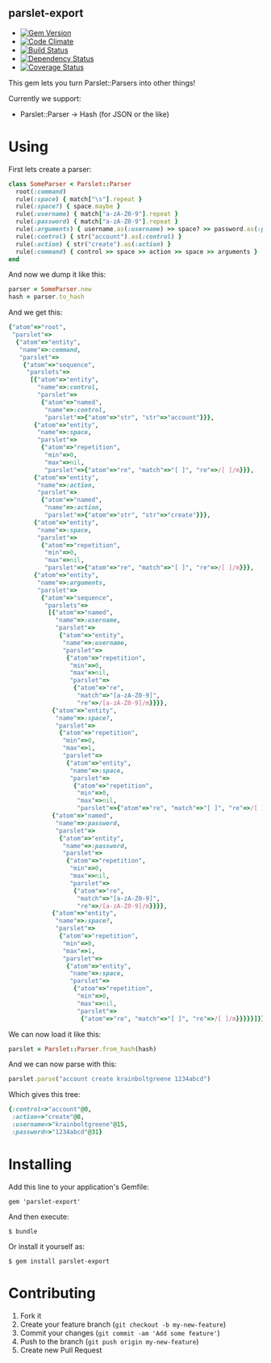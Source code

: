 parslet-export
--------------

  - [![Gem Version](https://badge.fury.io/rb/parslet-export.png)](https://rubygems.org/gems/parslet-export)
  - [![Code Climate](https://codeclimate.com/github/krainboltgreene/parslet-export.png)](https://codeclimate.com/github/krainboltgreene/parslet-export)
  - [![Build Status](https://travis-ci.org/krainboltgreene/parslet-export.png)](https://travis-ci.org/krainboltgreene/parslet-export)
  - [![Dependency Status](https://gemnasium.com/krainboltgreene/parslet-export.png)](https://gemnasium.com/krainboltgreene/parslet-export)
  - [![Coverage Status](https://coveralls.io/repos/krainboltgreene/parslet-export/badge.png?branch=master)](https://coveralls.io/r/krainboltgreene/parslet-export)


This gem lets you turn Parslet::Parsers into other things!

Currently we support:

  - Parslet::Parser -> Hash (for JSON or the like)


Using
=====

First lets create a parser:

``` ruby
class SomeParser < Parslet::Parser
  root(:command)
  rule(:space) { match["\s"].repeat }
  rule(:space?) { space.maybe }
  rule(:username) { match["a-zA-Z0-9"].repeat }
  rule(:password) { match["a-zA-Z0-9"].repeat }
  rule(:arguments) { username.as(:username) >> space? >> password.as(:password) >> space? }
  rule(:control) { str("account").as(:control) }
  rule(:action) { str("create").as(:action) }
  rule(:command) { control >> space >> action >> space >> arguments }
end
```

And now we dump it like this:

``` ruby
parser = SomeParser.new
hash = parser.to_hash
```

And we get this:

``` ruby
{"atom"=>"root",
 "parslet"=>
  {"atom"=>"entity",
   "name"=>:command,
   "parslet"=>
    {"atom"=>"sequence",
     "parslets"=>
      [{"atom"=>"entity",
        "name"=>:control,
        "parslet"=>
         {"atom"=>"named",
          "name"=>:control,
          "parslet"=>{"atom"=>"str", "str"=>"account"}}},
       {"atom"=>"entity",
        "name"=>:space,
        "parslet"=>
         {"atom"=>"repetition",
          "min"=>0,
          "max"=>nil,
          "parslet"=>{"atom"=>"re", "match"=>"[ ]", "re"=>/[ ]/m}}},
       {"atom"=>"entity",
        "name"=>:action,
        "parslet"=>
         {"atom"=>"named",
          "name"=>:action,
          "parslet"=>{"atom"=>"str", "str"=>"create"}}},
       {"atom"=>"entity",
        "name"=>:space,
        "parslet"=>
         {"atom"=>"repetition",
          "min"=>0,
          "max"=>nil,
          "parslet"=>{"atom"=>"re", "match"=>"[ ]", "re"=>/[ ]/m}}},
       {"atom"=>"entity",
        "name"=>:arguments,
        "parslet"=>
         {"atom"=>"sequence",
          "parslets"=>
           [{"atom"=>"named",
             "name"=>:username,
             "parslet"=>
              {"atom"=>"entity",
               "name"=>:username,
               "parslet"=>
                {"atom"=>"repetition",
                 "min"=>0,
                 "max"=>nil,
                 "parslet"=>
                  {"atom"=>"re",
                   "match"=>"[a-zA-Z0-9]",
                   "re"=>/[a-zA-Z0-9]/m}}}},
            {"atom"=>"entity",
             "name"=>:space?,
             "parslet"=>
              {"atom"=>"repetition",
               "min"=>0,
               "max"=>1,
               "parslet"=>
                {"atom"=>"entity",
                 "name"=>:space,
                 "parslet"=>
                  {"atom"=>"repetition",
                   "min"=>0,
                   "max"=>nil,
                   "parslet"=>{"atom"=>"re", "match"=>"[ ]", "re"=>/[ ]/m}}}}},
            {"atom"=>"named",
             "name"=>:password,
             "parslet"=>
              {"atom"=>"entity",
               "name"=>:password,
               "parslet"=>
                {"atom"=>"repetition",
                 "min"=>0,
                 "max"=>nil,
                 "parslet"=>
                  {"atom"=>"re",
                   "match"=>"[a-zA-Z0-9]",
                   "re"=>/[a-zA-Z0-9]/m}}}},
            {"atom"=>"entity",
             "name"=>:space?,
             "parslet"=>
              {"atom"=>"repetition",
               "min"=>0,
               "max"=>1,
               "parslet"=>
                {"atom"=>"entity",
                 "name"=>:space,
                 "parslet"=>
                  {"atom"=>"repetition",
                   "min"=>0,
                   "max"=>nil,
                   "parslet"=>
                    {"atom"=>"re", "match"=>"[ ]", "re"=>/[ ]/m}}}}}]}}]}}}
```

We can now load it like this:

``` ruby
parslet = Parslet::Parser.from_hash(hash)
```

And we can now parse with this:

``` ruby
parslet.parse("account create krainboltgreene 1234abcd")
```

Which gives this tree:

``` ruby
{:control=>"account"@0,
 :action=>"create"@8,
 :username=>"krainboltgreene"@15,
 :password=>"1234abcd"@31}
```


Installing
==========

Add this line to your application's Gemfile:

    gem 'parslet-export'

And then execute:

    $ bundle

Or install it yourself as:

    $ gem install parslet-export


Contributing
============

  1. Fork it
  2. Create your feature branch (`git checkout -b my-new-feature`)
  3. Commit your changes (`git commit -am 'Add some feature'`)
  4. Push to the branch (`git push origin my-new-feature`)
  5. Create new Pull Request
